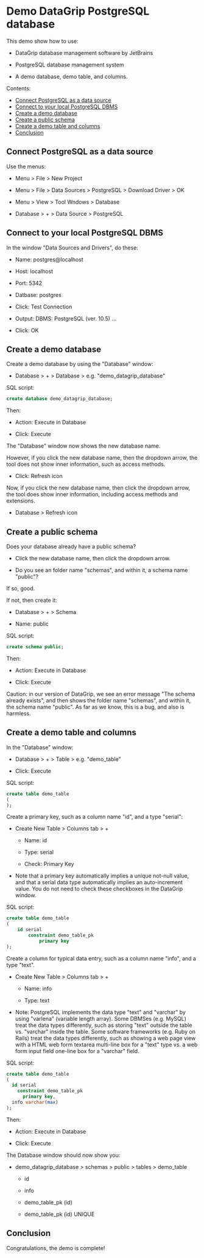 # Demo DataGrip PostgreSQL database

This demo show how to use:

  * DataGrip database management software by JetBrains

  * PostgreSQL database management system

  * A demo database, demo table, and columns.

Contents:

* [Connect PostgreSQL as a data source](#connect-postgresql-as-a-data-source)
* [Connect to your local PostgreSQL DBMS](#connect-to-your-local-postgresql-dbms)
* [Create a demo database](#create-a-demo-database)
* [Create a public schema](#create-a-public-schema)
* [Create a demo table and columns](#create-a-demo-table-and-columns)
* [Conclusion](#conclusion)


## Connect PostgreSQL as a data source

Use the menus:

  * Menu > File > New Project

  * Menu > File > Data Sources > PostgreSQL > Download Driver > OK

  * Menu > View > Tool Wndows > Database

  * Database > + > Data Source > PostgreSQL


## Connect to your local PostgreSQL DBMS

In the window "Data Sources and Drivers", do these:

  * Name: postgres@localhost

  * Host: localhost

  * Port: 5342

  * Datbase: postgres

  * Click: Test Connection

  * Output: DBMS: PostgreSQL (ver. 10.5) ...

  * Click: OK


## Create a demo database

Create a demo database by using the "Database" window:

  * Database > + > Database > e.g. "demo_datagrip_database"

SQL script:

```sql
create database demo_datagrip_database;
```

Then:

  * Action: Execute in Database

  * Click: Execute

The "Database" window now shows the new database name.

However, if you click the new database name, then the dropdown arrow, the tool does not show inner information, such as access methods.

  * Click: Refresh icon

Now, if you click the new database name, then click the dropdown arrow, the tool does show inner information, including access methods and extensions.

  * Database > Refresh icon


## Create a public schema

Does your database already have a public schema?

  * Click the new database name, then click the dropdown arrow.

  * Do you see an folder name "schemas", and within it, a schema name "public"?

If so, good.

If not, then create it:

  * Database > + > Schema 

  * Name: public

SQL script:

```sql
create schema public;
```

Then:

  * Action: Execute in Database

  * Click: Execute

Caution: in our version of DataGrip, we see an error message "The schema already exists", and then shows the folder name "schemas", and within it, the schema name "public". As far as we know, this is a bug, and also is harmless.


## Create a demo table and columns

In the "Database" window:

  * Database > + > Table > e.g. "demo_table"

  * Click: Execute

SQL script:

```sql
create table demo_table
(
);
```

Create a primary key, such as a column name "id", and a type "serial":

  * Create New Table > Columns tab > + 

    * Name: id

    * Type: serial

    * Check: Primary Key

  * Note that a primary key automatically implies a unique not-null value, and that a serial data type automatically implies an auto-increment value. You do not need to check these checkboxes in the DataGrip window.

SQL script:

```sql
create table demo_table
(
	id serial
		constraint demo_table_pk
			primary key
);
```

Create a column for typical data entry, such as a column name "info", and a type "text".

  * Create New Table > Columns tab > + 

    * Name: info

    * Type: text

  * Note: PostgreSQL implements the data type "text" and "varchar" by using "varlena" (variable length array). Some DBMSes (e.g. MySQL) treat the data types differently, such as storing "text" outside the table vs. "varchar" inside the table. Some software frameworks (e.g. Ruby on Rails) treat the data types differently, such as showing a web page view with a HTML web form textarea multi-line box for a "text" type vs. a web form input field one-line box for a "varchar" field.

SQL script:

```sql
create table demo_table
(
  id serial
    constraint demo_table_pk
      primary key,
  info varchar(max)
);
```

Then:

  * Action: Execute in Database

  * Click: Execute

The Database window should now show you:

  * demo_datagrip_database > schemas > public > tables > demo_table

    * id

    * info

    * demo_table_pk (id)

    * demo_table_pk (id) UNIQUE


## Conclusion

Congratulations, the demo is complete!
